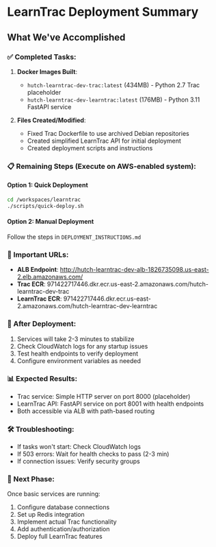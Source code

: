 # LearnTrac Deployment Summary

## What We've Accomplished

### ✅ Completed Tasks:
1. **Docker Images Built**:
   - `hutch-learntrac-dev-trac:latest` (434MB) - Python 2.7 Trac placeholder
   - `hutch-learntrac-dev-learntrac:latest` (176MB) - Python 3.11 FastAPI service

2. **Files Created/Modified**:
   - Fixed Trac Dockerfile to use archived Debian repositories
   - Created simplified LearnTrac API for initial deployment
   - Created deployment scripts and instructions

### 📋 Remaining Steps (Execute on AWS-enabled system):

#### Option 1: Quick Deployment
```bash
cd /workspaces/learntrac
./scripts/quick-deploy.sh
```

#### Option 2: Manual Deployment
Follow the steps in `DEPLOYMENT_INSTRUCTIONS.md`

### 🔗 Important URLs:
- **ALB Endpoint**: http://hutch-learntrac-dev-alb-1826735098.us-east-2.elb.amazonaws.com/
- **Trac ECR**: 971422717446.dkr.ecr.us-east-2.amazonaws.com/hutch-learntrac-dev-trac
- **LearnTrac ECR**: 971422717446.dkr.ecr.us-east-2.amazonaws.com/hutch-learntrac-dev-learntrac

### 🚀 After Deployment:
1. Services will take 2-3 minutes to stabilize
2. Check CloudWatch logs for any startup issues
3. Test health endpoints to verify deployment
4. Configure environment variables as needed

### 📊 Expected Results:
- Trac service: Simple HTTP server on port 8000 (placeholder)
- LearnTrac API: FastAPI service on port 8001 with health endpoints
- Both accessible via ALB with path-based routing

### 🛠️ Troubleshooting:
- If tasks won't start: Check CloudWatch logs
- If 503 errors: Wait for health checks to pass (2-3 min)
- If connection issues: Verify security groups

### 📝 Next Phase:
Once basic services are running:
1. Configure database connections
2. Set up Redis integration
3. Implement actual Trac functionality
4. Add authentication/authorization
5. Deploy full LearnTrac features